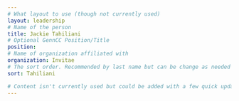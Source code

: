 ```yaml
---
# What layout to use (though not currently used)
layout: leadership
# Name of the person
title: Jackie Tahiliani
# Optional GennCC Position/Title
position:
# Name of organization affiliated with
organization: Invitae
# The sort order. Recommended by last name but can be change as needed
sort: Tahiliani

# Content isn't currently used but could be added with a few quick updates if needed to allow for bios
---
```

